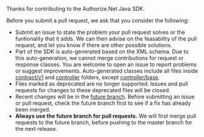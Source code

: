 Thanks for contributing to the Authorize.Net Java SDK.

Before you submit a pull request, we ask that you consider the following:

- Submit an issue to state the problem your pull request solves or the funtionality that it adds. We can then advise on the feasability of the pull request, and let you know if there are other possible solutions.
- Part of the SDK is auto-generated based on the XML schema. Due to this auto-generation, we cannot merge contributions for request or response classes. You are welcome to open an issue to report problems or suggest improvements. Auto-generated classes include all files inside [contract/v1](https://github.com/AuthorizeNet/sdk-java/tree/master/src/main/java/net/authorize/api/contract/v1)  and [controller](https://github.com/AuthorizeNet/sdk-java/tree/master/src/main/java/net/authorize/api/controller) folders, except [controller/base](https://github.com/AuthorizeNet/sdk-java/tree/master/src/main/java/net/authorize/api/controller/base).
- Files marked as deprecated are no longer supported. Issues and pull requests for changes to these deprecated files will be closed.
- Recent changes will be in the [future branch](https://github.com/AuthorizeNet/sdk-java/tree/future). Before submitting an issue or pull request, check the future branch first to see if a fix has already been merged.
- **Always use the future branch for pull requests.** We will first merge pull requests to the future branch, before pushing to the master branch for the next release. 